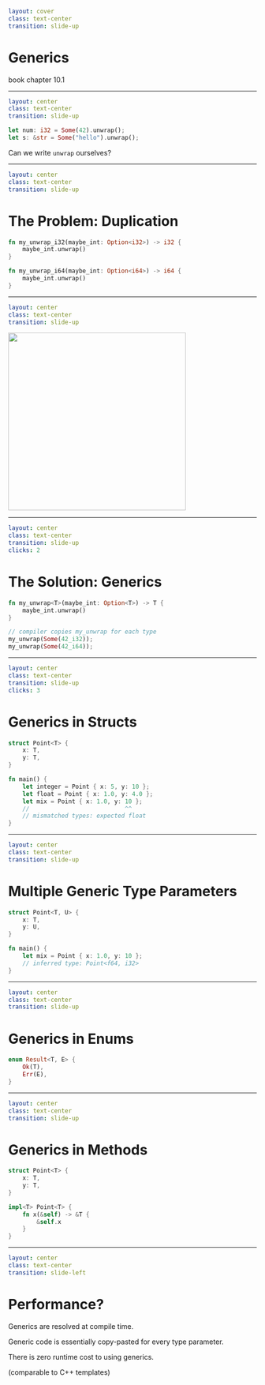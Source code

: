 ```yaml
layout: cover
class: text-center
transition: slide-up
```

# Generics

book chapter 10.1

---

```yaml
layout: center
class: text-center
transition: slide-up
```

```rust
let num: i32 = Some(42).unwrap();
let s: &str = Some("hello").unwrap();
```

Can we write `unwrap` ourselves?

---

```yaml
layout: center
class: text-center
transition: slide-up
```

# The Problem: Duplication

```rust
fn my_unwrap_i32(maybe_int: Option<i32>) -> i32 {
    maybe_int.unwrap()
}

fn my_unwrap_i64(maybe_int: Option<i64>) -> i64 {
    maybe_int.unwrap()
}
```

<div
    style="background-color: red"
    class="h-0.5 absolute top-62.5 left-103 w-7"
></div>
<div
    style="background-color: red"
    class="h-0.5 absolute top-62.5 left-149 w-7"
></div>
<div
    style="background-color: red"
    class="h-0.5 absolute top-62.5 left-168 w-7"
></div>

<div
    style="background-color: red"
    class="h-0.5 absolute top-82.4 left-103 w-7"
></div>
<div
    style="background-color: red"
    class="h-0.5 absolute top-82.4 left-149 w-7"
></div>
<div
    style="background-color: red"
    class="h-0.5 absolute top-82.4 left-168 w-7"
></div>

---

```yaml
layout: center
class: text-center
transition: slide-up
```

<img
    src="/void_star.png"
    style="height: 360px"
/>

---

```yaml
layout: center
class: text-center
transition: slide-up
clicks: 2
```

# The Solution: Generics

```rust {1-3|5-7|all}
fn my_unwrap<T>(maybe_int: Option<T>) -> T {
    maybe_int.unwrap()
}

// compiler copies my_unwrap for each type
my_unwrap(Some(42_i32));
my_unwrap(Some(42_i64));
```

<div
    style="background-color: red"
    class="h-0.5 absolute top-62.5 left-106 w-7"
    v-click="[0,1]"
></div>
<div
    style="background-color: red"
    class="h-0.5 absolute top-62.5 left-152.2 w-3"
    v-click="[0,1]"
></div>
<div
    style="background-color: red"
    class="h-0.5 absolute top-62.5 left-167 w-3"
    v-click="[0,1]"
></div>

<div
    style="background-color: red"
    class="h-0.5 absolute top-87 left-119.5 w-6"
    v-click="[1,2]"
></div>
<div
    style="background-color: red"
    class="h-0.5 absolute top-92 left-119.5 w-6"
    v-click="[1,2]"
></div>

---

```yaml
layout: center
class: text-center
transition: slide-up
clicks: 3
```

# Generics in Structs

```rust {1-4|6-8,12|2-3,6,9-12|all}
struct Point<T> {
    x: T,
    y: T,
}

fn main() {
    let integer = Point { x: 5, y: 10 };
    let float = Point { x: 1.0, y: 4.0 };
    let mix = Point { x: 1.0, y: 10 };
    //                           ^^
    // mismatched types: expected float
}
```

<div
    style="background-color: red"
    class="h-0.5 absolute top-50 left-110 w-5.5"
    v-click="[0,1]"
></div>
<div
    style="background-color: red"
    class="h-0.5 absolute top-54.5 left-98.8 w-3"
    v-click="[0,1]"
></div>
<div
    style="background-color: red"
    class="h-0.5 absolute top-59.5 left-98.8 w-3"
    v-click="[0,1]"
></div>

<div
    style="background-color: red"
    class="h-0.5 absolute top-79.5 left-145 w-3"
    v-click="[1,2]"
></div>
<div
    style="background-color: red"
    class="h-0.5 absolute top-84.5 left-141 w-7"
    v-click="[1,2]"
></div>

---

```yaml
layout: center
class: text-center
transition: slide-up
```

# Multiple Generic Type Parameters

```rust
struct Point<T, U> {
    x: T,
    y: U,
}

fn main() {
    let mix = Point { x: 1.0, y: 10 };
    // inferred type: Point<f64, i32>
}
```

---

```yaml
layout: center
class: text-center
transition: slide-up
```

# Generics in Enums

```rust
enum Result<T, E> {
    Ok(T),
    Err(E),
}
```

---

```yaml
layout: center
class: text-center
transition: slide-up
```

# Generics in Methods

```rust
struct Point<T> {
    x: T,
    y: T,
}

impl<T> Point<T> {
    fn x(&self) -> &T {
        &self.x
    }
}
```

<div
    style="background-color: red"
    class="h-0.5 absolute top-79.5 left-101.8 w-6.5"
></div>
<div
    style="background-color: red"
    class="h-0.5 absolute top-79.5 left-120.8 w-6.5"
></div>
<div
    style="background-color: red"
    class="h-0.5 absolute top-84.5 left-133.5 w-5"
></div>

---

```yaml
layout: center
class: text-center
transition: slide-left
```

# Performance?

<div></div>

Generics are resolved at compile time.

Generic code is essentially copy-pasted for every type parameter.

There is zero runtime cost to using generics.

(comparable to C++ templates)
